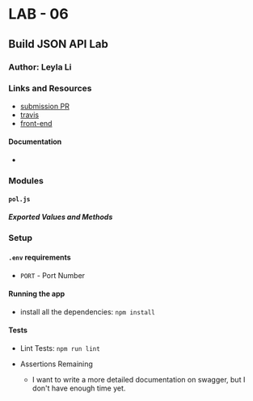 # LAB - 06

## Build JSON API Lab

### Author: Leyla Li

### Links and Resources
* [submission PR](https://github.com/401-advanced-javascript-leyla/simple-api/pulls)
* [travis](https://www.travis-ci.com/401-advanced-javascript-leyla/simple-api/builds/123820638)
* [front-end](https://codesandbox.io/s/api-client-b40tn)

#### Documentation
* [swagger]: https://editor.swagger.io/?_ga=2.232589471.160427491.1566256898-63513677.1566149009

### Modules
#### `pol.js`
##### Exported Values and Methods

### Setup
#### `.env` requirements
* `PORT` - Port Number

#### Running the app
* install all the dependencies: `npm install`
  
#### Tests
* Lint Tests: `npm run lint`

* Assertions Remaining
  * I want to write a more detailed documentation on swagger, but I don't have enough time yet.

